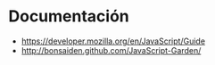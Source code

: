 # Documentación #
  * https://developer.mozilla.org/en/JavaScript/Guide
  * http://bonsaiden.github.com/JavaScript-Garden/